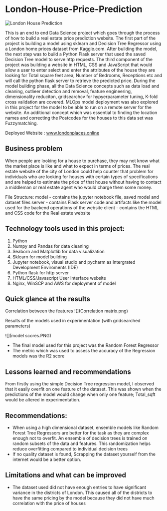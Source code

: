 # London-House-Price-Prediction

![London House Prediction](<img width="1268" alt="London House Prediction" src="https://github.com/algymud510/London-House-Price-Prediction/assets/134397797/ec371b65-1569-472b-ba73-1f1195216148">)


 This is an end to end Data Science project which goes through the process of how to build a real estate price prediction website. The first part of the project is building a model using sklearn and Decision Tree Regressor using a London home prices dataset from Kaggle.com. After building the model, the next step was to build a Python Flask server that used the saved Decision Tree model to serve http requests. The third component of the project was building a website in HTML, CSS and JavaScript that would allow a user to enter select and enter the attributes of the house they are looking for Total square feet area, Number of Bedrooms, Receptions etc and will call the python flask server to retrieve the predicted price. During the model building phase, all the Data Science concepts such as data load and cleaning,  outlieer detection and removal, feature engineering, dimensionality reduciton, gridsearchcv for hypyerparameter tuning, K-fold cross validation are covered. MLOps model deployment was also explored in this project for the model to be able to run on a remote server for the website. An additional concept which was essential to finding the location names and correcting the Postcodes for the houses to this data set was Fuzzymatching.

Deployed Website : www.londonplaces.online

## Business problem
When people are looking for a house to purchase, they may not know what the market place is like and what to expect in terms of prices. The real estate website of the city of London could help counter that problem for individuals who are looking for houses with certain types of specifications and are helped to estimate the price of that house without having to contact a middleman or real estate agent who would charge them some money. 

 File Structure:
 model - contains the jupyter notebook file, saved model and dataset files 
 server - contains Flask server code and artifacts like the model used for the backend operations of the   website
 client - contains the HTML and CSS code for the Real estate website
 
## Technology tools used in this project:
1. Python
2. Numpy and Pandas for data cleaning 
3. Seaborn and Matplotlib for data visualization
4. Sklearn for model building
5. Jupyter notebook, visual studio and pycharm as Intergrated Development Enviroments (IDE)
6. Python flask for http server 
7. HTML/CSS/Javascript User Interface website
8. Nginx, WinSCP and AWS for deployment of model

## Quick glance at the results

Correlation between the features 
![](Correlation matrix.png)

Results of the models used in experimentation (with gridsearched parameters)

![](model scores.PNG)

- The final model used for this project was the Random Forest Regressor
- The metric which was used to assess the accuracy of the Regression models was the R2 score


## Lessons learned and recommendations
From firstly using the simple Decision Tree regression model, I observed that it easily overfit on one feature of the dataset. This was shown when the predictions of the model would change when only one feature; Total_sqft would be altered in experimentation.

## Recommendations: 
- When using a high dimensional dataset, ensemble models like Random Forest Tree Regressors are better for the task as they are complex enough not to overfit. An ensemble of decision trees is trained on random subsets of the data and features. This randomization helps reduce overfitting compared to individual decision trees 
- If no quality dataset is found, Scrapping the dataset yourself from the internet would be a better option.

## Limitations and what can be improved 
- The dataset used did not have enough entries to have significant variance in the districts of London. This caused all of the districts to have the same pricing by the model because they did not have much correlation with the price of houses
